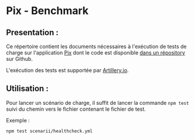Pix - Benchmark
================

Presentation :
--
Ce répertoire contient les documents nécessaires à l'exécution de tests de charge sur l'application [Pix](https://pix.beta.gouv.fr) dont le code est disponible [dans un répository](https://github.com/sgmap/pix) sur Github.

L'exécution des tests est supportée par [Artillery.io](https://artillery.io).

Utilisation :
--

Pour lancer un scénario de charge, il suffit de lancer la commande `npm test` suivi du chemin vers le fichier contenant le fichier de test.

Exemple :

    npm test scenarii/healthcheck.yml
